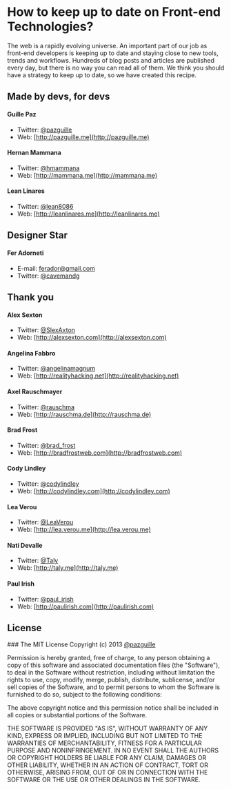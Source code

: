 # How to keep up to date on Front-end Technologies?

The web is a rapidly evolving universe. An important part of our job as front-end developers is keeping up to date and staying close to new tools, trends and workflows.
Hundreds of blog posts and articles are published every day, but there is no way you can read all of them. We think you should have a strategy to keep up to date, so we have created this recipe.

## Made by devs, for devs

#### Guille Paz
- Twitter: [@pazguille](http://twitter.com/pazguille)
- Web: [http://pazguille.me](http://pazguille.me)

#### Hernan Mammana
- Twitter: [@hmammana](http://twitter.com/hmammana‎)
- Web: [http://mammana.me](http://mammana.me)

#### Lean Linares
- Twitter: [@lean8086](http://twitter.com/lean8086)
- Web: [http://leanlinares.me](http://leanlinares.me)

## Designer Star
#### Fer Adorneti
- E-mail: [ferador@gmail.com](mailto:ferador@gmail.com)
- Twitter: [@cavemandg](https://twitter.com/cavemandg)

## Thank you

#### Alex Sexton
- Twitter: [@SlexAxton](https://twitter.com/SlexAxton)
- Web: [http://alexsexton.com](http://alexsexton.com)

#### Angelina Fabbro
- Twitter: [@angelinamagnum](https://twitter.com/angelinamagnum)
- Web: [http://realityhacking.net](http://realityhacking.net)

#### Axel Rauschmayer
- Twitter: [@rauschma](https://twitter.com/rauschma)
- Web: [http://rauschma.de](http://rauschma.de)

#### Brad Frost
- Twitter: [@brad_frost](https://twitter.com/brad_frost)
- Web: [http://bradfrostweb.com](http://bradfrostweb.com)

#### Cody Lindley
- Twitter: [@codylindley](https://twitter.com/codylindley)
- Web: [http://codylindley.com](http://codylindley.com)

#### Lea Verou
- Twitter: [@LeaVerou](https://twitter.com/LeaVerou)
- Web: [http://lea.verou.me](http://lea.verou.me)

#### Nati Devalle
- Twitter: [@Taly](https://twitter.com/Taly)
- Web: [http://taly.me](http://taly.me)

#### Paul Irish
- Twitter: [@paul_irish](https://twitter.com/paul_irish)
- Web: [http://paulirish.com](http://paulirish.com)

## License
### The MIT License
Copyright (c) 2013 [@pazguille](http://twitter.com/pazguille)

Permission is hereby granted, free of charge, to any person obtaining a copy
of this software and associated documentation files (the "Software"), to deal
in the Software without restriction, including without limitation the rights
to use, copy, modify, merge, publish, distribute, sublicense, and/or sell
copies of the Software, and to permit persons to whom the Software is
furnished to do so, subject to the following conditions:

The above copyright notice and this permission notice shall be included in
all copies or substantial portions of the Software.

THE SOFTWARE IS PROVIDED "AS IS", WITHOUT WARRANTY OF ANY KIND, EXPRESS OR
IMPLIED, INCLUDING BUT NOT LIMITED TO THE WARRANTIES OF MERCHANTABILITY,
FITNESS FOR A PARTICULAR PURPOSE AND NONINFRINGEMENT. IN NO EVENT SHALL THE
AUTHORS OR COPYRIGHT HOLDERS BE LIABLE FOR ANY CLAIM, DAMAGES OR OTHER
LIABILITY, WHETHER IN AN ACTION OF CONTRACT, TORT OR OTHERWISE, ARISING FROM,
OUT OF OR IN CONNECTION WITH THE SOFTWARE OR THE USE OR OTHER DEALINGS IN
THE SOFTWARE.
